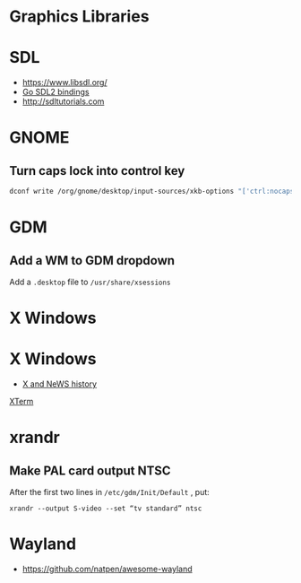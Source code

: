 # Graphics Libraries
# SDL

- <https://www.libsdl.org/>
- [Go SDL2 bindings](https://github.com/veandco/go-sdl2)
- http://sdltutorials.com

# GNOME

## Turn caps lock into control key

```bash
dconf write /org/gnome/desktop/input-sources/xkb-options "['ctrl:nocaps']"
```


# GDM

## Add a WM to GDM dropdown

Add a ``.desktop`` file to ``/usr/share/xsessions``

# X Windows

# X Windows

* [X and NeWS history](http://minnie.tuhs.org/pipermail/tuhs/2017-September/010471.html)



[XTerm](./terminal-emulation.md#xterm)



# xrandr

## Make PAL card output NTSC
After the first two lines in ``/etc/gdm/Init/Default`` , put:

	xrandr --output S-video --set “tv standard” ntsc

# Wayland

- https://github.com/natpen/awesome-wayland
